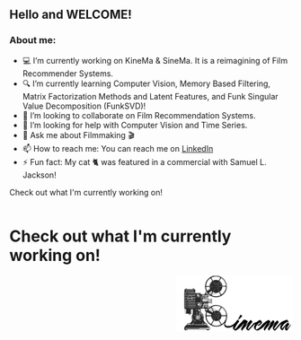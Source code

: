 ## Hello and WELCOME!

### About me:

- 💻 I’m currently working on KineMa & SineMa. It is a reimagining of Film Recommender Systems.
- 🔍 I’m currently learning Computer Vision, Memory Based Filtering, Matrix Factorization Methods and Latent Features, and Funk Singular Value Decomposition (FunkSVD)!
- 👯 I’m looking to collaborate on Film Recommendation Systems.
- 🤔 I’m looking for help with Computer Vision and Time Series.
- 💬 Ask me about Filmmaking 🎬 
- 📫 How to reach me: You can reach me on [LinkedIn](https://www.linkedin.com/in/samuelgarcia3/)
- ⚡ Fun fact: My cat 🐈 was featured in a commercial with Samuel L. Jackson!

Check out what I'm currently working on!

<div id="container" style="position:relative;">
<div style="float:left"><h1> Check out what I'm currently working on!</h1></div>
<div style="position:relative; float:right"><img style="height:100px" src ="images/Kinema-logo.png" />
</div>
</div>
